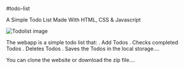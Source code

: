 #todo-list

A Simple Todo List Made With HTML, CSS & Javascript

![Todolist image](C:\Users\DELL\Desktop\todo-list\todo-list-img.png)

The webapp is a simple todo list that:
. Add Todos
. Checks completed Todos
. Deletes Todos
. Saves the Todos in the local storage....

You can clone the website or download the zip file....